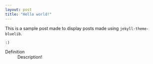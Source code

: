 ```yaml
---
layout: post
title: "Hello world!"
---
```


This is a sample post made to display posts made using `jekyll-theme-bluelib`.

`:)`

<dl>
    <dt>
        Definition
    </dt>
    <dd>
        Description!
    </dd>
</dl>